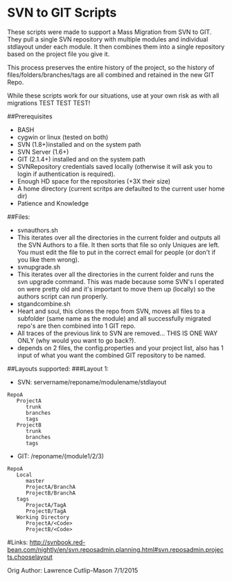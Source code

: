 # SVN to GIT Scripts

These scripts were made to support a Mass Migration from SVN to GIT. They pull a single SVN repository with multiple modules and individual stdlayout under each module. It then combines them into a single repository based on the project file you give it.

This process preserves the entire history of the project, so the history of files/folders/branches/tags are all combined and retained in the new GIT Repo.

While these scripts work for our situations, use at your own risk as with all migrations TEST TEST TEST!

##Prerequisites
* BASH
* cygwin or linux (tested on both)
* SVN (1.8+)installed and on the system path
* SVN Server (1.6+)
* GIT (2.1.4+) installed and on the system path
* SVNRepository credentials saved locally (otherwise it will ask you to login if authentication is required).
* Enough HD space for the repositories (+3X their size)
* A home directory (current scritps are defaulted to the current user home dir)
* Patience and Knowledge

##Files:
* svnauthors.sh
 * This iterates over all the directories in the current folder and outputs all the SVN Authors to a file. It then sorts that file so only Uniques are left. You must edit the file to put in the correct email for people (or don't if you like them wrong).
* svnupgrade.sh
 * This iterates over all the directories in the current folder and runs the svn upgrade command. This was made because some SVN's I operated on were pretty old and it's important to move them up (locally) so the authors script can run properly.
* stgandcombine.sh
 * Heart and soul, this clones the repo from SVN, moves all files to a subfolder (same name as the module) and all successfully migrated repo's are then combined into 1 GIT repo.
 * All traces of the previous link to SVN are removed... THIS IS ONE WAY ONLY (why would you want to go back?).
 * depends on 2 files, the config.properties and your project list, also has 1 input of what you want the combined GIT repository to be named.

##Layouts supported:
###Layout 1: 
 * SVN: servername/reponame/modulename/stdlayout
```
RepoA
   ProjectA
      trunk
      branches
      tags
   ProjectB
      trunk
      branches
      tags
```
 * GIT: /reponame/(module1/2/3)
```
RepoA
   Local
      master
      ProjectA/BranchA
      ProjectB/BranchA
   tags
      ProjectA/TagA
      ProjectB/TagA
   Working Directory
      ProjectA/<Code>
      ProjectB/<Code>
```

#Links:
http://svnbook.red-bean.com/nightly/en/svn.reposadmin.planning.html#svn.reposadmin.projects.chooselayout

Orig Author: Lawrence Cutlip-Mason 7/1/2015
